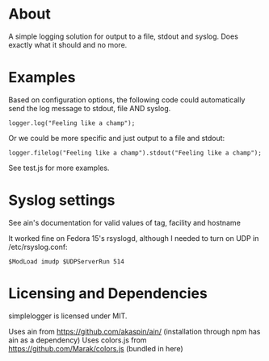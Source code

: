 <h1>About</h1>

A simple logging solution for output to a file, stdout and syslog. Does exactly what it should and no more.

<h1>Examples</h1>

Based on configuration options, the following code could automatically send the log message to stdout, file AND syslog.

`logger.log("Feeling like a champ");`

Or we could be more specific and just output to a file and stdout:

`logger.filelog("Feeling like a champ").stdout("Feeling like a champ");`

See test.js for more examples.

<h1>Syslog settings</h1>

See ain's documentation for valid values of tag, facility and hostname

It worked fine on Fedora 15's rsyslogd, although I needed to turn on UDP in /etc/rsyslog.conf:

`$ModLoad imudp
$UDPServerRun 514`

<h1>Licensing and Dependencies</h1>

simplelogger is licensed under MIT.

Uses ain from https://github.com/akaspin/ain/ (installation through npm has ain as a dependency)
Uses colors.js from https://github.com/Marak/colors.js (bundled in here)
